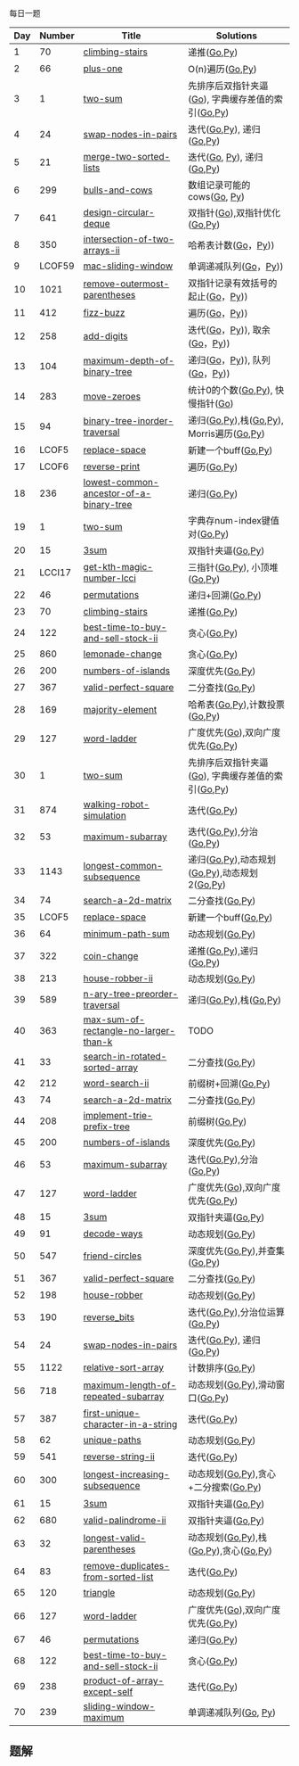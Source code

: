 每日一题


|Day|Number|Title|Solutions|
|---|---|---|------|
|1|70|[climbing-stairs](https://leetcode-cn.com/problems/climbing-stairs) | 递推([Go](../Week_01/70/climbing_stairs.go),[Py](../Week_01/70/climbing_stairs.py))|
|2|66|[plus-one](https://leetcode-cn.com/problems/plus-one) | O(n)遍历([Go](66/plus_one.go),[Py](66/plus_one.py))|
|3|1|[two-sum](https://leetcode-cn.com/problems/two-sum) | 先排序后双指针夹逼([Go](../Week_01/1/two_sum.go)), 字典缓存差值的索引([Go](../Week_01/1/two_sum_2.go),[Py](../Week_01/1/two_sum.py))|
|4|24|[swap-nodes-in-pairs](https://leetcode-cn.com/problems/swap-nodes-in-pairs)| 迭代([Go](../Week_01/24/swap_nodes_in_pairs2.go),[Py](../Week_01/24/swap_nodes_in_pairs2.py)), 递归([Go](../Week_01/24/swap_nodes_in_pairs.go),[Py](../Week_01/24/swap_nodes_in_pairs.py))|
|5|21|[merge-two-sorted-lists](https://leetcode-cn.com/problems/merge-two-sorted-lists) | 迭代([Go](../Week_01/21/merge_two_sorted_lists.go), [Py](../Week_01/21/merge_two_sorted_lists.py)), 递归([Go](../Week_01/21/merge_two_sorted_lists2.go),[Py](../Week_01/21/merge_two_sorted_lists2.py))|
|6|299|[bulls-and-cows](https://leetcode-cn.com/problems/bulls-and-cows) | 数组记录可能的cows([Go](299/bulls_and_cows.go), [Py](299/bulls_and_cows.go))|
|7|641|[design-circular-deque](https://leetcode-cn.com/problems/design-circular-deque) | 双指针([Go](../Week_01/641/design_circular_deque.go)),双指针优化([Go](../Week_01/641/design_circular_deque2.go),[Py](../Week_01/641/design_circular_deque2.py))|
|8|350|[intersection-of-two-arrays-ii](https://leetcode-cn.com/problems/intersection-of-two-arrays-ii) | 哈希表计数([Go](350/intersection_of_two_arrays_ii.go)，[Py](350/intersection_of_two_arrays_ii.py)))|
|9|LCOF59|[mac-sliding-window](https://leetcode-cn.com/problems/hua-dong-chuang-kou-de-zui-da-zhi-lcof/) | 单调递减队列([Go](LCOF59/max_sliding_window.go)，[Py](LCOF59/max_sliding_window.go)))|
|10|1021|[remove-outermost-parentheses](https://leetcode-cn.com/problems/remove-outermost-parentheses) | 双指针记录有效括号的起止([Go](1021/remove_outermost_parentheses.go)，[Py](1021/remove_outermost_parentheses.py)))|
|11|412|[fizz-buzz](https://leetcode-cn.com/problems/fizz-buzz) | 遍历([Go](412/fizz_buzz.go)，[Py](412/fizz_buzz.py)))|
|12|258|[add-digits](https://leetcode-cn.com/problems/add-digits) | 迭代([Go](258/add_digits.go)，[Py](258/add_digits.py))), 取余([Go](258/add_digits2.go)，[Py](258/add_digits2.py)))|
|13|104|[maximum-depth-of-binary-tree](https://leetcode-cn.com/problems/maximum-depth-of-binary-tree) | 递归([Go](104/maximum_depth_of_binary_tree2.go)，[Py](104/maximum_depth_of_binary_tree2.py))), 队列([Go](104/maximum_depth_of_binary_tree3.go)，[Py](104/maximum_depth_of_binary_tree3.go)))|
|14|283|[move-zeroes](https://leetcode-cn.com/problems/move-zeroes) |  统计0的个数([Go](../Week_01/283/move_zeros.go),[Py](../Week_01/283/move_zeros.py)), 快慢指针([Go](../Week_01/283/move_zeros.go))|
|15|94|[binary-tree-inorder-traversal](https://leetcode-cn.com/problems/binary-tree-inorder-traversal) | 递归([Go](../Week_02/94/binary_tree_inorder_traversal.go),[Py](../Week_02/94/binary_tree_inorder_traversal.py)),栈([Go](../Week_02/94/binary_tree_inorder_traversal2.go),[Py](../Week_02/94/binary_tree_inorder_traversal2.py)), Morris遍历([Go](../Week_02/94/binary_tree_inorder_traversal3.go),[Py](../Week_02/94/binary_tree_inorder_traversal3.py))|
|16|LCOF5|[replace-space](https://leetcode-cn.com/problems/ti-huan-kong-ge-lcof) | 新建一个buff([Go](LCOF5/replace_space.go),[Py](LCOF5/replace_space.go))|
|17|LCOF6|[reverse-print](https://leetcode-cn.com/problems/cong-wei-dao-tou-da-yin-lian-biao-lcof) | 遍历([Go](LCOF6/reverse_link_node.go),[Py](LCOF6/reverse_link_node.py))|
|18|236|[lowest-common-ancestor-of-a-binary-tree](https://leetcode-cn.com/problems/lowest-common-ancestor-of-a-binary-tree) | 递归([Go](../Week_03/236/lowest_common_ancestor_of_a-binary_tree.go),[Py](LCOF6/reverse_link_node.py))|
|19|1|[two-sum](https://leetcode-cn.com/problems/two-sum) | 字典存num-index键值对([Go](1/two_sum.go),[Py](1/two_sum.py))|
|20|15|[3sum](https://leetcode-cn.com/problems/3sum) | 双指针夹逼([Go](15/3sum.go),[Py](15/3sum.py))|
|21|LCCI17|[get-kth-magic-number-lcci](https://leetcode-cn.com/problems/get-kth-magic-number-lcci) | 三指针([Go](LCCI17/get_kth_magic_number.go),[Py](LCCI17/get_kth_magic_number.py)), 小顶堆([Go](LCCI17/get_kth_magic_number2.go),[Py](LCCI17/get_kth_magic_number2.py))|
|22|46|[permutations](https://leetcode-cn.com/problems/permutations) | 递归+回溯([Go](../Week_03/46/permutations.go),[Py](../Week_03/46/permutations.py))|
|23|70|[climbing-stairs](https://leetcode-cn.com/problems/climbing-stairs) | 递推([Go](../Week_01/70/climbing_stairs.go),[Py](../Week_01/70/climbing_stairs.py))|
|24|122|[best-time-to-buy-and-sell-stock-ii](https://leetcode-cn.com/problems/best-time-to-buy-and-sell-stock-ii) | 贪心([Go](../Week_04/122/best_time_to_buy_and_sell_stock_ii.go),[Py](../Week_04/122/best_time_to_buy_and_sell_stock_ii.py))|
|25|860|[lemonade-change](https://leetcode-cn.com/problems/lemonade-change) | 贪心([Go](../Week_04/860/lemonade_change.go),[Py](../Week_04/860/lemonade_change.py))|
|26|200|[numbers-of-islands](https://leetcode-cn.com/problems/numbers-of-islands) | 深度优先([Go](../Week_04/200/number_of_islands.go),[Py](../Week_04/200/number_of_islands.py))|
|27|367|[valid-perfect-square](https://leetcode-cn.com/problems/valid-perfect-square) | 二分查找([Go](../Week_04/367/valid_perfect_square.go),[Py](../Week_04/367/valid_perfect_square.go))|
|28|169|[majority-element](https://leetcode-cn.com/problems/majority-element) | 哈希表([Go](../Week_03/169/majority_element.go),[Py](../Week_03/169/majority_element.py)),计数投票([Go](../Week_03/169/majority_element2.go),[Py](../Week_03/169/majority_element2.py))|
|29|127|[word-ladder](https://leetcode-cn.com/problems/word-ladder) | 广度优先([Go](../Week_04/127/word_ladder.go)),双向广度优先([Go](../Week_04/127/word_ladder2.go),[Py](../Week_04/127/word_ladder2.py))|
|30|1|[two-sum](https://leetcode-cn.com/problems/two-sum) | 先排序后双指针夹逼([Go](../Week_01/1/two_sum.go)), 字典缓存差值的索引([Go](../Week_01/1/two_sum_2.go),[Py](../Week_01/1/two_sum.py))|
|31|874|[walking-robot-simulation](https://leetcode-cn.com/problems/walking-robot-simulation) | 迭代([Go](../Week_04/874/walking_robot_simulation.go),[Py](../Week_04/874/walking_robot_simulation.py))|
|32|53|[maximum-subarray](https://leetcode-cn.com/problems/maximum-subarray) | 迭代([Go](53/maximum_subarray.go),[Py](53/maximum_subarray.py)),分治([Go](53/maximum_subarray2.go),[Py](53/maximum_subarray2.py))|
|33|1143|[longest-common-subsequence](https://leetcode-cn.com/problems/longest-common-subsequence) | 递归([Go](../Week_06/1143/longest_common_subsequence.go),[Py](../Week_06/1143/longest_common_subsequence.py)),动态规划([Go](../Week_06/1143/longest_common_subsequence2.go),[Py](../Week_06/1143/longest_common_subsequence2.py)),动态规划2([Go](../Week_06/1143/longest_common_subsequence3.go),[Py](../Week_06/1143/longest_common_subsequence3.py))|
|34|74|[search-a-2d-matrix](https://leetcode-cn.com/problems/search-a-2d-matrix) | 二分查找([Go](../Week_04/74/search_a_2d_matrix.go),[Py](../Week_04/74/search_a_2d_matrix.py))|
|35|LCOF5|[replace-space](https://leetcode-cn.com/problems/ti-huan-kong-ge-lcof) | 新建一个buff([Go](LCOF5/replace_space.go),[Py](LCOF5/replace_space.go))|
|36|64|[minimum-path-sum](https://leetcode-cn.com/problems/minimum-path-sum) | 动态规划([Go](../Week_09/64/minimum_path_sum.go),[Py](../Week_09/64/minimum_path_sum.py))|
|37|322|[coin-change](https://leetcode-cn.com/problems/coin-change) | 递推([Go](../Week_04/322/coin_change.go),[Py](../Week_04/322/coin_change.py)),递归([Go](../Week_04/322/coin_change2.go),[Py](../Week_04/322/coin_change2.py))|
|38|213|[house-robber-ii](https://leetcode-cn.com/problems/house-robber-ii) | 动态规划([Go](../Week_06/213/house_robber_ii.go),[Py](../Week_06/213/house_robber_ii.go))|
|39|589|[n-ary-tree-preorder-traversal](https://leetcode-cn.com/problems/n-ary-tree-preorder-traversal) | 递归([Go](../Week_02/589/n_ary_tree_preorder_traversal.go),[Py](../Week_02/589/n_ary_tree_preorder_traversal.go)),栈([Go](../Week_02/589/n_ary_tree_preorder_traversal2.go),[Py](../Week_02/589/n_ary_tree_preorder_traversal2.go))|
|40|363|[max-sum-of-rectangle-no-larger-than-k](https://leetcode-cn.com/problems/max-sum-of-rectangle-no-larger-than-k) | TODO|
|41|33|[search-in-rotated-sorted-array](https://leetcode-cn.com/problems/search-in-rotated-sorted-array) | 二分查找([Go](../Week_04/33/search_in_rotated_sorted_array.go),[Py](../Week_04/33/search_in_rotated_sorted_array.py))|
|42|212|[word-search-ii](https://leetcode-cn.com/problems/word-search-ii) | 前缀树+回溯([Go](../Week_07/212/word_search_ii.go),[Py](../Week_07/212/word_search_ii.py))|
|43|74|[search-a-2d-matrix](https://leetcode-cn.com/problems/search-a-2d-matrix) | 二分查找([Go](../Week_04/74/search_a_2d_matrix.go),[Py](../Week_04/74/search_a_2d_matrix.py))|
|44|208|[implement-trie-prefix-tree](https://leetcode-cn.com/problems/implement-trie-prefix-tree) | 前缀树([Go](../Week_07/208/implement_trie_prefix_tree.go),[Py](../Week_07/208/implement_trie_prefix_tree.py))|
|45|200|[numbers-of-islands](https://leetcode-cn.com/problems/numbers-of-islands) | 深度优先([Go](../Week_04/200/number_of_islands.go),[Py](../Week_04/200/number_of_islands.py))|
|46|53|[maximum-subarray](https://leetcode-cn.com/problems/maximum-subarray) | 迭代([Go](../Week_06/53/maximum_subarray.go),[Py](../Week_06/53/maximum_subarray.py)),分治([Go](../Week_06/53/maximum_subarray2.go),[Py](../Week_06/53/maximum_subarray2.py))|
|47|127|[word-ladder](https://leetcode-cn.com/problems/word-ladder) | 广度优先([Go](../Week_04/127/word_ladder.go)),双向广度优先([Go](../Week_04/127/word_ladder2.go),[Py](../Week_04/127/word_ladder2.py))|
|48|15|[3sum](https://leetcode-cn.com/problems/3sum) | 双指针夹逼([Go](15/3sum.go),[Py](15/3sum.py))|
|49|91|[decode-ways](https://leetcode-cn.com/problems/decode-ways) | 动态规划([Go](../Week_06/91/decode_ways.go),[Py](../Week_06/91/decode_ways.py))|
|50|547|[friend-circles](https://leetcode-cn.com/problems/friend-circles) | 深度优先([Go](../Week_07/547/friend_circles.go),[Py](../Week_07/547/friend_circles.py)),并查集([Go](../Week_07/547/friend_circles2.go),[Py](../Week_07/547/friend_circles2.py))|
|51|367|[valid-perfect-square](https://leetcode-cn.com/problems/valid-perfect-square) | 二分查找([Go](../Week_04/367/valid_perfect_square.go),[Py](../Week_04/367/valid_perfect_square.go))|
|52|198|[house-robber](https://leetcode-cn.com/problems/house-robber) | 动态规划([Go](../Week_06/198/house_robber.go),[Py](../Week_06/198/house_robber.py))|
|53|190|[reverse_bits](https://leetcode-cn.com/problems/reverse_bits) | 迭代([Go](../Week_08/190/reverse_bits.go),[Py](../Week_08/190/reverse_bits.py)),分治位运算([Go](../Week_08/190/reverse_bits2.go),[Py](../Week_08/190/reverse_bits2.py))|
|54|24|[swap-nodes-in-pairs](https://leetcode-cn.com/problems/swap-nodes-in-pairs)| 迭代([Go](../Week_01/24/swap_nodes_in_pairs2.go),[Py](../Week_01/24/swap_nodes_in_pairs2.py)), 递归([Go](../Week_01/24/swap_nodes_in_pairs.go),[Py](../Week_01/24/swap_nodes_in_pairs.py))|
|55|1122|[relative-sort-array](https://leetcode-cn.com/problems/relative-sort-array)| 计数排序([Go](../Week_08/1122/relative_sort_array.go),[Py](../Week_08/1122/relative_sort_array.py))|
|56|718|[maximum-length-of-repeated-subarray](https://leetcode-cn.com/problems/maximum-length-of-repeated-subarray)| 动态规划([Go](718/maximum_length_of_repeated_subarray.go),[Py](718/maximum_length_of_repeated_subarray.py)),滑动窗口([Go](718/maximum_length_of_repeated_subarray2.go),[Py](718/maximum_length_of_repeated_subarray2.py))|
|57|387|[first-unique-character-in-a-string](https://leetcode-cn.com/problems/first-unique-character-in-a-string)| 迭代([Go](387/first_unique_character_in_a_string.go),[Py](387/first_unique_character_in_a_string.py))|
|58|62|[unique-paths](https://leetcode-cn.com/problems/unique-paths) | 动态规划([Go](../Week_06/62/unique_paths.go),[Py](../Week_06/62/unique_paths.py))|
|59|541|[reverse-string-ii](https://leetcode-cn.com/problems/reverse-string-ii) | 迭代([Go](../Week_09/541/reverse_string_ii.go),[Py](../Week_09/541/reverse_string_ii.py))|
|60|300|[longest-increasing-subsequence](https://leetcode-cn.com/problems/longest-increasing-subsequence) | 动态规划([Go](300/longest_increasing_subsequence.go),[Py](300/longest_increasing_subsequence.py)),贪心+二分搜索([Go](300/longest_increasing_subsequence2.go),[Py](300/longest_increasing_subsequence2.py))|
|61|15|[3sum](https://leetcode-cn.com/problems/3sum) | 双指针夹逼([Go](15/3sum.go),[Py](15/3sum.py))|
|62|680|[valid-palindrome-ii](https://leetcode-cn.com/problems/valid-palindrome-ii) | 双指针夹逼([Go](../Week_09/680/valid_palindrome_ii.go),[Py](../Week_09/680/valid_palindrome_ii.py))|
|63|32|[longest-valid-parentheses](https://leetcode-cn.com/problems/longest-valid-parentheses) | 动态规划([Go](../Week_09/32/longest_valid_parentheses.go),[Py](../Week_09/32/longest_valid_parentheses.py)),栈([Go](../Week_09/32/longest_valid_parentheses2.go),[Py](../Week_09/32/longest_valid_parentheses2.py)),贪心([Go](../Week_09/32/longest_valid_parentheses3.go),[Py](../Week_09/32/longest_valid_parentheses3.py))|
|64|83|[remove-duplicates-from-sorted-list](https://leetcode-cn.com/problems/remove-duplicates-from-sorted-list) | 迭代([Go](83/remove_duplicates_from_sorted_list.go),[Py](83/remove_duplicates_from_sorted_list.py))|
|65|120|[triangle](https://leetcode-cn.com/problems/triangle) | 动态规划([Go](../Week_06/120/triangle.go),[Py](../Week_06/120/triangle.py))|
|66|127|[word-ladder](https://leetcode-cn.com/problems/word-ladder) | 广度优先([Go](../Week_04/127/word_ladder.go)),双向广度优先([Go](../Week_04/127/word_ladder2.go),[Py](../Week_04/127/word_ladder2.py))|
|67|46|[permutations](https://leetcode-cn.com/problems/permutations) | 递归([Go](../Week_03/46/permutations.go),[Py](../Week_03/46/permutations.py))|
|68|122|[best-time-to-buy-and-sell-stock-ii](https://leetcode-cn.com/problems/best-time-to-buy-and-sell-stock-ii) | 贪心([Go](../Week_04/122/best_time_to_buy_and_sell_stock_ii.go),[Py](../Week_04/122/best_time_to_buy_and_sell_stock_ii.py))|
|69|238|[product-of-array-except-self](https://leetcode-cn.com/problems/product-of-array-except-self) | 迭代([Go](238/product_of_array_except_self.go),[Py](238/product_of_array_except_self.py))|
|70|239|[sliding-window-maximum](https://leetcode-cn.com/problems/sliding-window-maximum) | 单调递减队列([Go](../Week_01/239/sliding_window_maximum.go), [Py](../Week_01/239/sliding_window_maximum.py))|

## 题解

### 

